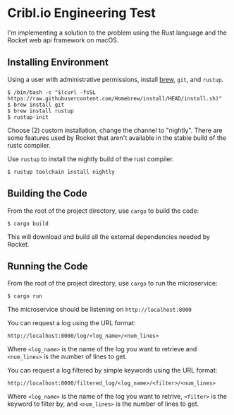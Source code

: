 # Cribl.io Engineering Test

I'm implementing a solution to the problem using the Rust language and the Rocket web api framework on macOS.

## Installing Environment

Using a user with administrative permissions, install [brew](https://brew.sh), `git`, and `rustup`.

	$ /bin/bash -c "$(curl -fsSL https://raw.githubusercontent.com/Homebrew/install/HEAD/install.sh)"
	$ brew install git
    $ brew install rustup
	$ rustup-init

Choose (2) custom installation, change the channel to "nightly". There are some features used by Rocket that aren't available in the stable build of the rustc compiler. 

Use `rustup` to install the nightly build of the rust compiler.

	$ rustup toolchain install nightly

## Building the Code

From the root of the project directory, use `cargo` to build the code:

    $ cargo build

This will download and build all the external dependencies needed by Rocket.

## Running the Code

From the root of the project directory, use `cargo` to run the microservice:

    $ cargo run

The microservice should be listening on `http://localhost:8000`

You can request a log using the URL format:

    http://localhost:8000/log/<log_name>/<num_lines>

Where `<log_name>` is the name of the log you want to retrieve and `<num_lines>` is the number of lines to get.

You can request a log filtered by simple keywords using the URL format:

    http://localhost:8000/filtered_log/<log_name>/<filter>/<num_lines>

Where `<log_name>` is the name of the log you want to retrive, `<filter>` is the keyword to filter by, and `<num_lines>` is the number of lines to get.

